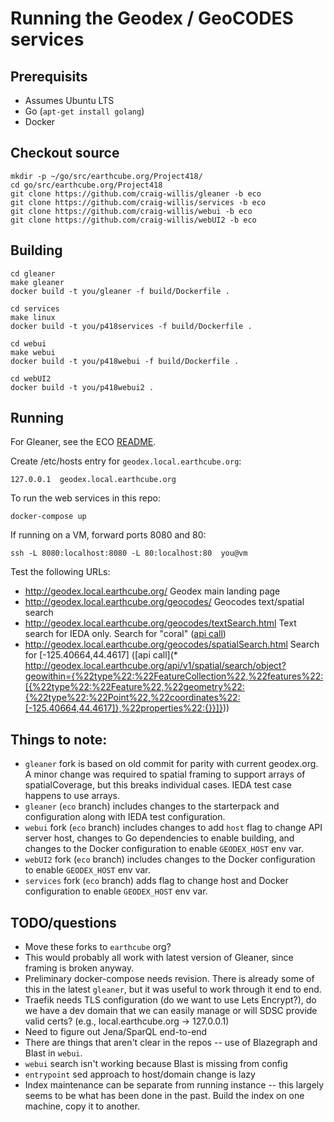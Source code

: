 # Running the Geodex / GeoCODES services

## Prerequisits
* Assumes Ubuntu LTS
* Go (`apt-get install golang`)
* Docker


## Checkout source
```
mkdir -p ~/go/src/earthcube.org/Project418/
cd go/src/earthcube.org/Project418
git clone https://github.com/craig-willis/gleaner -b eco
git clone https://github.com/craig-willis/services -b eco
git clone https://github.com/craig-willis/webui -b eco
git clone https://github.com/craig-willis/webUI2 -b eco
```


## Building 


```
cd gleaner
make gleaner
docker build -t you/gleaner -f build/Dockerfile .
```

```
cd services
make linux
docker build -t you/p418services -f build/Dockerfile .
```

```
cd webui
make webui
docker build -t you/p418webui -f build/Dockerfile .
```

```
cd webUI2
docker build -t you/p418webui2 .
```


## Running 

For Gleaner, see the ECO [README](https://github.com/craig-willis/gleaner/blob/eco/docs/starterpack/README.md).

Create /etc/hosts entry for `geodex.local.earthcube.org`:
```
127.0.0.1  geodex.local.earthcube.org
``` 

To run the web services in this repo:
```
docker-compose up
```

If running on a VM, forward ports 8080 and 80:
```
ssh -L 8080:localhost:8080 -L 80:localhost:80  you@vm
```

Test the following URLs:
* http://geodex.local.earthcube.org/ Geodex main landing page
* http://geodex.local.earthcube.org/geocodes/ Geocodes text/spatial search
* http://geodex.local.earthcube.org/geocodes/textSearch.html Text search for IEDA only. Search for "coral" ([api call](http://geodex.local.earthcube.org/api/v1/textindex/search?q=coral&s=0&i=ieda&n=10))
* http://geodex.local.earthcube.org/geocodes/spatialSearch.html Search for [-125.40664,44.4617] ([api call](* http://geodex.local.earthcube.org/api/v1/spatial/search/object?geowithin={%22type%22:%22FeatureCollection%22,%22features%22:[{%22type%22:%22Feature%22,%22geometry%22:{%22type%22:%22Point%22,%22coordinates%22:[-125.40664,44.4617]},%22properties%22:{}}]}))

## Things to note:

* `gleaner` fork is based on old commit for parity with current geodex.org. A minor change was required to spatial framing to support arrays of spatialCoverage, but this breaks individual cases. IEDA test case happens to use arrays.
* `gleaner` (`eco` branch) includes changes to the starterpack and configuration along with IEDA test configuration.
* `webui` fork (`eco` branch) includes changes to add `host` flag to change API server host, changes to Go dependencies to enable building, and changes to the Docker configuration to enable `GEODEX_HOST` env var.
* `webUI2` fork (`eco` branch) includes changes to the Docker configuration to enable `GEODEX_HOST` env var.
* `services` fork (`eco` branch) adds flag to change host and Docker configuration to enable `GEODEX_HOST` env var.

## TODO/questions
* Move these forks to `earthcube` org?
* This would probably all work with latest version of Gleaner, since framing is broken anyway.
* Preliminary docker-compose needs revision. There is already some of this in the latest `gleaner`, but it was useful to work through it end to end.
* Traefik needs TLS configuration (do we want to use Lets Encrypt?), do we have a dev domain that we can easily manage or will SDSC provide valid certs? (e.g., local.earthcube.org -> 127.0.0.1)
* Need to figure out Jena/SparQL end-to-end
* There are things that aren't clear in the repos -- use of Blazegraph and Blast in `webui`.  
* `webui` search isn't working because Blast is missing from config
* `entrypoint` sed approach to host/domain change is lazy
* Index maintenance can be separate from running instance -- this largely seems to be what has been done in the past.  Build the index on one machine, copy it to another.
